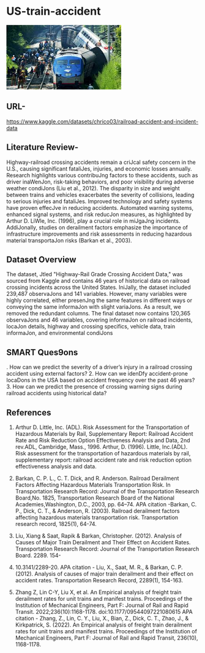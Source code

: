 # US-train-accident 
![image logo](https://github.com/vishalgwu/US-train-accident-/blob/main/download.jpeg)
## URL-
https://www.kaggle.com/datasets/chrico03/railroad-accident-and-incident-data
## Literature Review- 
Highway-railroad crossing accidents remain a criJcal safety concern in the U.S., 
causing significant fataliJes, injuries, and economic losses annually. Research 
highlights various contribuJng factors to these accidents, such as driver inaWenJon, 
risk-taking behaviors, and poor visibility during adverse weather condiJons (Liu et 
al., 2012). The disparity in size and weight between trains and vehicles exacerbates 
the severity of collisions, leading to serious injuries and fataliJes.
Improved technology and safety systems have proven effecJve in reducing 
accidents. Automated warning systems, enhanced signal systems, and risk 
reducJon measures, as highlighted by Arthur D. LiWle, Inc. (1996), play a crucial role 
in miJgaJng incidents. AddiJonally, studies on derailment factors emphasize the 
importance of infrastructure improvements and risk assessments in reducing 
hazardous material transportaJon risks (Barkan et al., 2003).

## Dataset Overview
The dataset, Jtled "Highway-Rail Grade Crossing Accident Data," was sourced 
from Kaggle and contains 46 years of historical data on railroad crossing incidents 
across the United States. IniJally, the dataset included 239,487 observaJons and 
141 variables. However, many variables were highly correlated, either presenJng 
the same features in different ways or conveying the same informaJon with slight 
variaJons. As a result, we removed the redundant columns. The final dataset now 
contains 120,365 observaJons and 46 variables, covering informaJon on railroad 
incidents, locaJon details, highway and crossing specifics, vehicle data, train 
informaJon, and environmental condiJons

## SMART Ques9ons
. How can we predict the severity of a driver’s injury in a railroad crossing 
accident using external factors?
2. How can we idenDfy accident-prone locaDons in the USA based on accident 
frequency over the past 46 years?
3. How can we predict the presence of crossing warning signs during railroad 
accidents using historical data?

## References

1. Arthur D. Little, Inc. (ADL). Risk Assessment for the Transportation of 
Hazardous Materials by Rail, Supplementary Report: Railroad Accident Rate 
and Risk Reduction Option Effectiveness Analysis and Data, 2nd rev.ADL, 
Cambridge, Mass., 1996.
Arthur, D. (1996). Little, Inc.(ADL). Risk assessment for the transportation of hazardous materials by rail, supplementary report: railroad accident rate and risk reduction option effectiveness analysis and data.
2. Barkan, C. P. L., C. T. Dick, and R. Anderson. Railroad Derailment Factors 
Affecting Hazardous Materials Transportation Risk. In Transportation 
Research Record: Journal of the Transportation Research Board,No. 1825, 
Transportation Research Board of the National Academies,Washington, D.C., 
2003, pp. 64–74.
APA citation  -Barkan, C. P., Dick, C. T., & Anderson, R. (2003). Railroad derailment factors affecting hazardous materials transportation risk. Transportation research record, 1825(1), 64-74.

3. Liu, Xiang & Saat, Rapik & Barkan, Christopher. (2012). Analysis of Causes of 
Major Train Derailment and Their Effect on Accident Rates. Transportation 
Research Record: Journal of the Transportation Research Board. 2289. 154-
163. 10.3141/2289-20.
APA citation - Liu, X., Saat, M. R., & Barkan, C. P. (2012). Analysis of causes of major train derailment and their effect on accident rates. Transportation Research Record, 2289(1), 154-163.
    
4. Zhang Z, Lin C-Y, Liu X, et al. An Empirical analysis of freight train derailment 
rates for unit trains and manifest trains. Proceedings of the Institution of 
Mechanical Engineers, Part F: Journal of Rail and Rapid Transit.
2022;236(10):1168-1178. doi:10.1177/09544097221080615
APA citation - Zhang, Z., Lin, C. Y., Liu, X., Bian, Z., Dick, C. T., Zhao, J., & Kirkpatrick, S. (2022). An Empirical analysis of freight train derailment rates for unit trains and manifest trains. Proceedings of the Institution of Mechanical Engineers, Part F: Journal of Rail and Rapid Transit, 236(10), 1168-1178.




